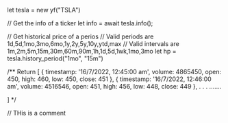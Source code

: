 let tesla = new yf("TSLA")

// Get the info of a ticker
let info = await tesla.info();


// Get historical price of a perios
// Valid periods are 1d,5d,1mo,3mo,6mo,1y,2y,5y,10y,ytd,max
// Valid intervals are 1m,2m,5m,15m,30m,60m,90m,1h,1d,5d,1wk,1mo,3mo
let hp = tesla.history_period("1mo", "15m")

/**
   Return
   [
     {
        timestamp: '16/7/2022, 12:45:00 am',
        volume: 4865450,
        open: 450,
        high: 460,
        low: 450,
        close: 451
     },
     {
        timestamp: '16/7/2022, 12:46:00 am',
        volume: 4516546,
        open: 451,
        high: 456,
        low: 448,
        close: 449
     },
     .
     .
     .
     .......

   ] 
 */

// THis is a comment